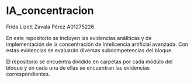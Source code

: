 # IA_concentracion

Frida Lizett Zavala Pérez A01275226

En este repositorio se incluyen las evidencias análiticas y de implementación de la concentración de Intelicencia artificial avanzada. Con estas evidencias se evaluarán diversas subcompetencias del bloque.

El repositorio se encuentra dividido en carpetas por cada módúlo del bloque y en cada una de ellas se encuentran las evidencias correspondientes.




